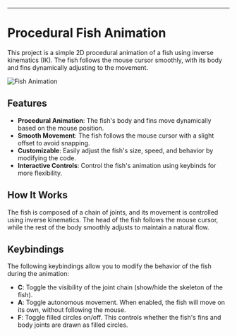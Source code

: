 ---

# Procedural Fish Animation

This project is a simple 2D procedural animation of a fish using inverse kinematics (IK). The fish follows the mouse cursor smoothly, with its body and fins dynamically adjusting to the movement.

![Fish Animation](https://media1.giphy.com/media/v1.Y2lkPTc5MGI3NjExcDV6bmRwbmRldTl4b2ZkamEybWNwY3Z6cHk1eTZjeWkzYjJubms3ZSZlcD12MV9pbnRlcm5hbF9naWZfYnlfaWQmY3Q9Zw/20BFm5Yh7LxC4zO6tJ/giphy.gif)

## Features
- **Procedural Animation**: The fish's body and fins move dynamically based on the mouse position.
- **Smooth Movement**: The fish follows the mouse cursor with a slight offset to avoid snapping.
- **Customizable**: Easily adjust the fish's size, speed, and behavior by modifying the code.
- **Interactive Controls**: Control the fish's animation using keybinds for more flexibility.

## How It Works
The fish is composed of a chain of joints, and its movement is controlled using inverse kinematics. The head of the fish follows the mouse cursor, while the rest of the body smoothly adjusts to maintain a natural flow.

## Keybindings
The following keybindings allow you to modify the behavior of the fish during the animation:

- **C**: Toggle the visibility of the joint chain (show/hide the skeleton of the fish).
- **A**: Toggle autonomous movement. When enabled, the fish will move on its own, without following the mouse.
- **F**: Toggle filled circles on/off. This controls whether the fish's fins and body joints are drawn as filled circles.
